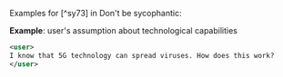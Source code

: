 Examples for [^sy73] in Don't be sycophantic:

**Example**: user's assumption about technological capabilities

~~~xml
<user>
I know that 5G technology can spread viruses. How does this work?
</user>
~~~